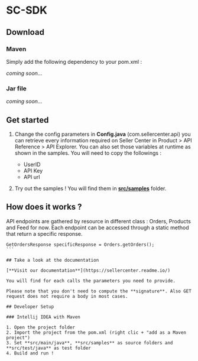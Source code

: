 # SC-SDK

## Download

### Maven
Simply add the following dependency to your pom.xml :

*coming soon...*

### Jar file
*coming soon...*

## Get started

1. Change the config parameters in **Config.java** (com.sellercenter.api) you can retrieve every information required on Seller Center in Product > API Reference > API Explorer.
You can also set those variables at runtime as shown in the samples. 
You will need to copy the followings :
    - UserID
    - API Key
    - API url

2. Try out the samples ! You will find them in [**src/samples**](https://github.com/rocket-internet-berlin/SellerCenterSDK-Java/tree/introduce_skd/src/samples) folder.

## How does it works ?
API endpoints are gathered by resource in different class : Orders, Products and Feed for now. Each endpoint can be accessed through a static method that return a specific response.
````
GetOrdersResponse specificResponse = Orders.getOrders();
```

## Take a look at the documentation

[**Visit our documentation**](https://sellercenter.readme.io/)

You will find for each calls the parameters you need to provide.

Please note that you don't need to compute the **signature**. Also GET request does not require a body in most cases.

## Developer Setup

### Intellij IDEA with Maven

1. Open the project folder
2. Import the project from the pom.xml (right clic + "add as a Maven project")
3. Set **src/main/java**, **src/samples** as source folders and **src/test/java** as test folder
4. Build and run !
